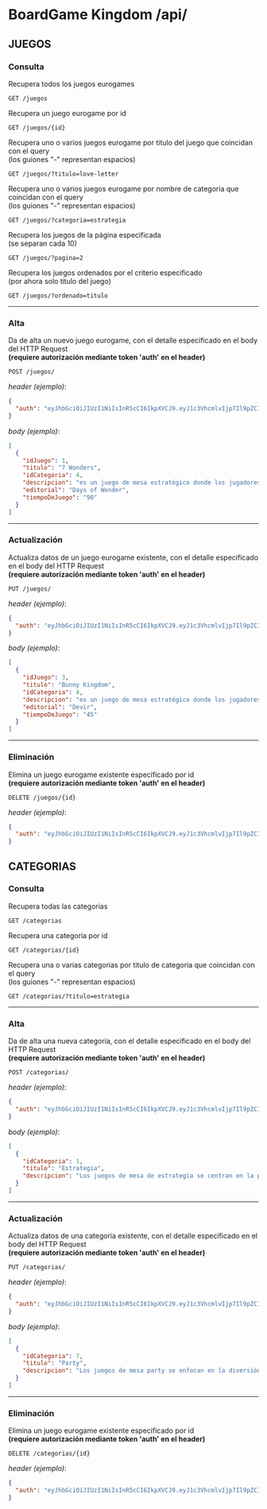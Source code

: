 # BoardGame Kingdom /api/

## JUEGOS

### Consulta

Recupera todos los juegos eurogames

```http
GET /juegos
```

Recupera un juego eurogame por id

```http
GET /juegos/{id}
```

Recupera uno o varios juegos eurogame por titulo del juego que coincidan con el query <br>
(los guiones "-" representan espacios)

```http
GET /juegos/?titulo=love-letter
```

Recupera uno o varios juegos eurogame por nombre de categoria que coincidan con el query <br>
(los guiones "-" representan espacios)

```http
GET /juegos/?categoria=estrategia
```

Recupera los juegos de la página especificada <br>
(se separan cada 10)

```http
GET /juegos/?pagina=2
```

Recupera los juegos ordenados por el criterio especificado <br>
(por ahora solo titulo del juego)

```http
GET /juegos/?ordenado=titulo
```

---

### Alta

Da de alta un nuevo juego eurogame, con el detalle especificado en el body del HTTP Request <br>
**(requiere autorización mediante token 'auth' en el header)**

```http
POST /juegos/
```

_header (ejemplo)_:

```json
{
  "auth": "eyJhbGciOiJIUzI1NiIsInR5cCI6IkpXVCJ9.eyJ1c3VhcmlvIjp7Il9pZCI6IjY2NzliZGIzYWYzODcwODJmZjg5MmJhMCIsImVtYWlsIjoia2FyaW5hQGdtYWlsLmNvbSJ9LCJpYXQiOjE3MTkyNTk1NDAsImV4cCI6MTcxOTI2MDE0MH0.HC5j33XWzavSXX_yZCxS0rgs7ajah4zT2z5yWZNsGf4"
}
```

_body (ejemplo)_:

```json
[
  {
    "idJuego": 1,
    "titulo": "7 Wonders",
    "idCategoria": 4,
    "descripcion": "es un juego de mesa estratégico donde los jugadores desarrollan una civilización a lo largo de tres eras, construyendo estructuras, comercializando recursos y erigiendo maravillas para obtener la mayor cantidad de puntos de victoria.",
    "editorial": "Days of Wonder",
    "tiempoDeJuego": "90"
  }
]
```

---

### Actualización

Actualiza datos de un juego eurogame existente, con el detalle especificado en el body del HTTP Request <br>
**(requiere autorización mediante token 'auth' en el header)**

```http
PUT /juegos/
```

_header (ejemplo)_:

```json
{
  "auth": "eyJhbGciOiJIUzI1NiIsInR5cCI6IkpXVCJ9.eyJ1c3VhcmlvIjp7Il9pZCI6IjY2NzliZGIzYWYzODcwODJmZjg5MmJhMCIsImVtYWlsIjoia2FyaW5hQGdtYWlsLmNvbSJ9LCJpYXQiOjE3MTkyNTk1NDAsImV4cCI6MTcxOTI2MDE0MH0.HC5j33XWzavSXX_yZCxS0rgs7ajah4zT2z5yWZNsGf4"
}
```

_body (ejemplo)_:

```json
[
  {
    "idJuego": 3,
    "titulo": "Bunny Kingdom",
    "idCategoria": 4,
    "descripcion": "es un juego de mesa estratégico donde los jugadores controlan clanes de conejos para expandir su reino, construir ciudades y recolectar recursos para obtener la mayor cantidad de puntos de victoria.",
    "editorial": "Devir",
    "tiempoDeJuego": "45"
  }
]
```

---

### Eliminación

Elimina un juego eurogame existente especificado por id <br>
**(requiere autorización mediante token 'auth' en el header)**

```http
DELETE /juegos/{id}
```

_header (ejemplo)_:

```json
{
  "auth": "eyJhbGciOiJIUzI1NiIsInR5cCI6IkpXVCJ9.eyJ1c3VhcmlvIjp7Il9pZCI6IjY2NzliZGIzYWYzODcwODJmZjg5MmJhMCIsImVtYWlsIjoia2FyaW5hQGdtYWlsLmNvbSJ9LCJpYXQiOjE3MTkyNTk1NDAsImV4cCI6MTcxOTI2MDE0MH0.HC5j33XWzavSXX_yZCxS0rgs7ajah4zT2z5yWZNsGf4"
}
```

## CATEGORIAS

### Consulta

Recupera todas las categorias

```http
GET /categorias
```

Recupera una categoria por id

```http
GET /categorias/{id}
```

Recupera una o varias categorias por titulo de categoria que coincidan con el query <br>
(los guiones "-" representan espacios)

```http
GET /categorias/?titulo=estrategia
```

---

### Alta

Da de alta una nueva categoría, con el detalle especificado en el body del HTTP Request <br>
**(requiere autorización mediante token 'auth' en el header)**

```http
POST /categorias/
```

_header (ejemplo)_:

```json
{
  "auth": "eyJhbGciOiJIUzI1NiIsInR5cCI6IkpXVCJ9.eyJ1c3VhcmlvIjp7Il9pZCI6IjY2NzliZGIzYWYzODcwODJmZjg5MmJhMCIsImVtYWlsIjoia2FyaW5hQGdtYWlsLmNvbSJ9LCJpYXQiOjE3MTkyNTk1NDAsImV4cCI6MTcxOTI2MDE0MH0.HC5j33XWzavSXX_yZCxS0rgs7ajah4zT2z5yWZNsGf4"
}
```

_body (ejemplo)_:

```json
[
  {
    "idCategoria": 1,
    "titulo": "Estrategia",
    "descripcion": "Los juegos de mesa de estrategia se centran en la planificación táctica y la toma de decisiones estratégicas para alcanzar objetivos específicos dentro de un contexto temático o competitivo."
  }
]
```

---

### Actualización

Actualiza datos de una categoria existente, con el detalle especificado en el body del HTTP Request <br>
**(requiere autorización mediante token 'auth' en el header)**

```http
PUT /categorias/
```

_header (ejemplo)_:

```json
{
  "auth": "eyJhbGciOiJIUzI1NiIsInR5cCI6IkpXVCJ9.eyJ1c3VhcmlvIjp7Il9pZCI6IjY2NzliZGIzYWYzODcwODJmZjg5MmJhMCIsImVtYWlsIjoia2FyaW5hQGdtYWlsLmNvbSJ9LCJpYXQiOjE3MTkyNTk1NDAsImV4cCI6MTcxOTI2MDE0MH0.HC5j33XWzavSXX_yZCxS0rgs7ajah4zT2z5yWZNsGf4"
}
```

_body (ejemplo)_:

```json
[
  {
    "idCategoria": 7,
    "titulo": "Party",
    "descripcion": "Los juegos de mesa party se enfocan en la diversión y la interacción social rápida entre los jugadores, a menudo incluyendo actividades lúdicas, trivia, o desafíos creativos que promueven el entretenimiento grupal."
  }
]
```

---

### Eliminación

Elimina un juego eurogame existente especificado por id <br>
**(requiere autorización mediante token 'auth' en el header)**

```http
DELETE /categorias/{id}
```

_header (ejemplo)_:

```json
{
  "auth": "eyJhbGciOiJIUzI1NiIsInR5cCI6IkpXVCJ9.eyJ1c3VhcmlvIjp7Il9pZCI6IjY2NzliZGIzYWYzODcwODJmZjg5MmJhMCIsImVtYWlsIjoia2FyaW5hQGdtYWlsLmNvbSJ9LCJpYXQiOjE3MTkyNTk1NDAsImV4cCI6MTcxOTI2MDE0MH0.HC5j33XWzavSXX_yZCxS0rgs7ajah4zT2z5yWZNsGf4"
}
```
